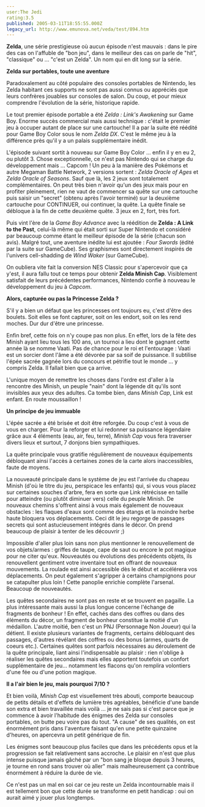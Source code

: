 ```yaml
---
user:The Jedi
rating:3.5
published: 2005-03-11T18:55:55.000Z
legacy_url: http://www.emunova.net/veda/test/894.htm
---
```

**Zelda**, une série prestigieuse où aucun épisode n'est mauvais : dans le pire des cas on l'affuble de "bon jeu", dans le meilleur des cas on parle de "hit", "classique" ou ... "c'est un Zelda". Un nom qui en dit long sur la série.  

  

  

  

**Zelda sur portables, toute une aventure**  

Paradoxalement au côté populaire des consoles portables de Nintendo, les Zelda habitant ces supports ne sont pas aussi connus ou appréciés que leurs confrères jouables sur consoles de salon. Du coup, et pour mieux comprendre l'évolution de la série, historique rapide.  

  

Le tout premier épisode portable a été _Zelda : Link's Awakening_ sur Game Boy. Enorme succès commercial mais aussi technique : c'était le premier jeu à occuper autant de place sur une cartouche! Il a par la suite été réédité pour Game Boy Color sous le nom _Zelda DX_. C'est le même jeu à la différence près qu'il y a un palais supplémentaire inédit.  

  

L'épisode suivant sortit à nouveau sur Game Boy Color ... enfin il y en eu 2, ou plutôt 3\. Chose exceptionnelle, ce n'est pas Nintendo qui se charge du développement mais ... Capcom ! Un peu à la manière des Pokémons et autre Megaman Battle Network, 2 versions sortent : _Zelda Oracle of Ages_ et _Zelda Oracle of Seasons_. Sauf que là, les 2 jeux sont totalement complémentaires. On peut très bien n'avoir qu'un des jeux mais pour en profiter pleinement, rien ne vaut de commencer sa quête sur une cartouche puis saisir un "secret" (obtenu après l'avoir terminé) sur la deuxième cartouche pour CONTINUER, oui continuer, la quête. La quête finale se débloque à la fin de cette deuxième quête. 3 jeux en 2, fort, très fort.  

  

Puis vint l'ère de la _Game Boy Advance_ avec la réédition de **Zelda : A Link to the Past**, celui-là même qui était sorti sur Super Nintendo et considéré par beaucoup comme étant le meilleur épisode de la série (chacun son avis). Malgré tout, une aventure inédite lui est ajoutée : _Four Swords_ (édité par la suite sur GameCube). Ses graphismes sont directement inspirés de l'univers cell-shadding de _Wind Waker_ (sur GameCube).  

On oubliera vite fait la conversion NES Classic pour s'apercevoir que ça y'est, il aura fallu tout ce temps pour obtenir **Zelda Minish Cap**. Visiblement satisfait de leurs précédentes performances, Nintendo confie à nouveau le développement du jeu à _Capcom_.  

  

  

**Alors, capturée ou pas la Princesse Zelda ?**  

S'il y a bien un défaut que les princesses ont toujours eu, c'est d'être des boulets. Soit elles se font capturer, soit on les endort, soit on les rend moches. Dur dur d'être une princesse.  

Enfin bref, cette fois on n'y coupe pas non plus. En effet, lors de la fête des Minish ayant lieu tous les 100 ans, un tournoi a lieu dont le gagnant cette année là se nomme Vaati. Pas de chance pour le roi et l'entourage : Vaati est un sorcier dont l'âme a été dévorée par sa soif de puissance. Il subtilise l'épée sacrée gagnée lors du concours et pétrifie tout le monde ... y compris Zelda. Il fallait bien que ça arrive.  

L'unique moyen de remettre les choses dans l'ordre est d'aller à la rencontre des Minish, un peuple "nain" dont la légende dit qu'ils sont invisibles aux yeux des adultes. Ca tombe bien, dans _Minish Cap_, Link est enfant. En route moussaillon !  

  

  

**Un principe de jeu immuable**  

L'épée sacrée a été brisée et doit être reforgée. Du coup c'est à vous de vous en charger. Pour la reforger et lui redonner sa puissance légendaire grâce aux 4 éléments (eau, air, feu, terre), _Minish Cap_ vous fera traverser divers lieux et surtout, 7 donjons bien sympathiques.  

La quête principale vous gratifie régulièrement de nouveaux équipements débloquant ainsi l'accès à certaines zones de la carte alors inaccessibles, faute de moyens.  

  

La nouveauté principale dans le système de jeu est l'arrivée du chapeau Minish (d'où le titre du jeu, perspicace les enfants) qui, si vous vous placez sur certaines souches d'arbre, fera en sorte que Link rétrécisse en taille pour atteindre (ou plutôt diminuer vers) celle du peuple Minish. De nouveaux chemins s'offrent ainsi à vous mais également de nouveaux obstacles : les flaques d'eaux sont comme des étangs et la moindre herbe haute bloquera vos déplacements. Ceci dit le jeu regorge de passages secrets qui sont astucieusement intégrés dans le décor. On prend beaucoup de plaisir à tenter de les découvrir ;)  

  

Impossible d'aller plus loin sans non plus mentionner le renouvellement de vos objets/armes : griffes de taupe, cape de saut ou encore le pot magique pour ne citer qu'eux. Nouveautés ou évolutions des précédents objets, ils renouvellent gentiment votre inventaire tout en offrant de nouveaux mouvements. La roulade est ainsi accessible dès le début et accélérera vos déplacements. On peut également s'agripper à certains champignons pour se catapulter plus loin ! Cette panoplie enrichie complète l'arsenal. Beaucoup de nouveautés.  

  

Les quêtes secondaires ne sont pas en reste et se trouvent en pagaille. La plus intéressante mais aussi la plus longue concerne l'échange de fragments de bonheur ! En effet, cachés dans des coffres ou dans des éléments du décor, un fragment de bonheur constitue la moitié d'un médaillon. L'autre moitié, ben c'est un PNJ (Personnage Non Joueur) qui la détient. Il existe plusieurs variantes de fragments, certains débloquant des passages, d'autres révélant des coffres ou des bonus (armes, quarts de coeurs etc.). Certaines quêtes sont parfois nécessaires au déroulement de la quête principale, liant ainsi l'indispensable au plaisir : rien n'oblige à réaliser les quêtes secondaires mais elles apportent toutefois un confort supplémentaire de jeu... notamment les flacons qu'on remplira volontiers d'une fée ou d'une potion magique.  

  

  

**Il a l'air bien le jeu, mais pourquoi 7/10 ?**  

Et bien voilà, _Minish Cap_ est visuellement très abouti, comporte beaucoup de petits détails et d'effets de lumière très agréables, bénéficie d'une bande son extra et bien travaillée mais voilà ... je ne sais pas si c'est parce que je commence à avoir l'habitude des énigmes des Zelda sur consoles portables, on butte peu voire pas du tout. "A cause" de ses qualités, on est énormément pris dans l'aventure faisant qu'en une petite quinzaine d'heures, on apercevra un petit générique de fin.  

Les énigmes sont beaucoup plus faciles que dans les précédents opus et la progression se fait relativement sans accroche. Le plaisir en n'est que plus intense puisque jamais gâché par un "bon sang je bloque depuis 3 heures, je tourne en rond sans trouver où aller" mais malheureusement ça contribue énormément à réduire la durée de vie.  

Ce n'est pas un mal en soi car ce jeu reste un Zelda incontournable mais il est tellement bon que cette durée se transforme en petit handicap : oui on aurait aimé y jouer plus longtemps.